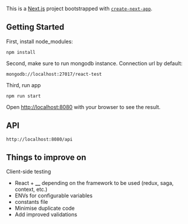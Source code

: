 This is a [Next.js](https://nextjs.org/) project bootstrapped with [`create-next-app`](https://github.com/vercel/next.js/tree/canary/packages/create-next-app).

## Getting Started

First, install node_modules:

```
npm install
```

Second, make sure to run mongodb instance. Connection url by default:

```
mongodb://localhost:27017/react-test
```

Third, run app

```
npm run start
```

Open [http://localhost:8080](http://localhost:8080) with your browser to see the result.

## API

```
http://localhost:8080/api
```

## Things to improve on

Client-side testing

- React + **\_\_** depending on the framework to be used (redux, saga, context, etc.)
- ENVs for configurable variables
- constants file
- Minimise duplicate code
- Add improved validations
